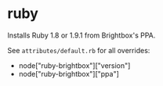 # ruby

Installs Ruby 1.8 or 1.9.1 from Brightbox's PPA.

See `attributes/default.rb` for all overrides:

 * node["ruby-brightbox"]["version"]
 * node["ruby-brightbox"]["ppa"]
